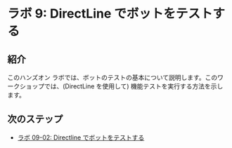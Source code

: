 ﻿---
lab:
    title: 'ラボ 9: DirectLine でボットをテストする'
    module: 'モジュール 2: ボットの作成'
---

# ラボ 9: DirectLine でボットをテストする

## 紹介

このハンズオン ラボでは、ボットのテストの基本について説明します。このワークショップでは、(DirectLine を使用して) 機能テストを実行する方法を示します。

## 次のステップ

-   [ラボ 09-02: Directline でボットをテストする](../Lab9-Test_Bots_DirectLine/02-Test_Bots_DirectLine.md)